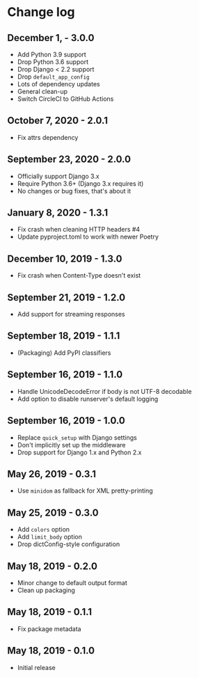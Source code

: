 # Change log

## December 1, - 3.0.0

- Add Python 3.9 support
- Drop Python 3.6 support
- Drop Django < 2.2 support
- Drop `default_app_config`
- Lots of dependency updates
- General clean-up
- Switch CircleCI to GitHub Actions

## October 7, 2020 - 2.0.1

- Fix attrs dependency

## September 23, 2020 - 2.0.0

- Officially support Django 3.x
- Require Python 3.6+ (Django 3.x requires it)
- No changes or bug fixes, that's about it

## January 8, 2020 - 1.3.1

- Fix crash when cleaning HTTP headers #4
- Update pyproject.toml to work with newer Poetry

## December 10, 2019 - 1.3.0

- Fix crash when Content-Type doesn't exist

## September 21, 2019 - 1.2.0

- Add support for streaming responses

## September 18, 2019 - 1.1.1

- (Packaging) Add PyPI classifiers

## September 16, 2019 - 1.1.0

- Handle UnicodeDecodeError if body is not UTF-8 decodable
- Add option to disable runserver's default logging

## September 16, 2019 - 1.0.0

- Replace `quick_setup` with Django settings
- Don't implicitly set up the middleware
- Drop support for Django 1.x and Python 2.x

## May 26, 2019 - 0.3.1

- Use `minidom` as fallback for XML pretty-printing

## May 25, 2019 - 0.3.0

- Add `colors` option
- Add `limit_body` option
- Drop dictConfig-style configuration

## May 18, 2019 - 0.2.0

- Minor change to default output format
- Clean up packaging

## May 18, 2019 - 0.1.1

- Fix package metadata

## May 18, 2019 - 0.1.0

- Initial release
